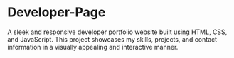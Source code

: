 # Developer-Page
A sleek and responsive developer portfolio website built using HTML, CSS, and JavaScript. This project showcases my skills, projects, and contact information in a visually appealing and interactive manner.
